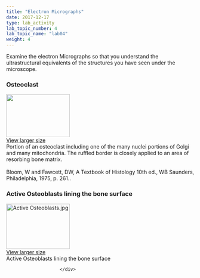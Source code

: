 ```yaml
---
title: "Electron Micrographs"
date: 2017-12-17
type: lab_activity
lab_topic_number: 4
lab_topic_name: "lab04"
weight: 4
---
```

<div class="entrybody">
						<p>Examine the electron Micrographs so that you understand the ultrastructural equivalents of the structures you have seen under the microscope.</p>

<h3>Osteoclast</h3>

<div class="slidepopup"><div class="thumbnail"> <a href="http://histologylab.ccnmtl.columbia.edu/assets_c/2009/07/27-1252.html" target="_blank" > <img src="http://histologylab.ccnmtl.columbia.edu/assets/images/27-thumb-170x257-1252.jpg" width="170" height="115" alt="" class="mt-image-left"> </a><br> <a href="http://histologylab.ccnmtl.columbia.edu/assets_c/2009/07/27-1252.html" target="_blank" >View larger size</a> </div><div class="slidetxt">
Portion of an osteoclast including one of the many nuclei portions of Golgi and many mitochondria. The ruffled border is closely applied to an area of resorbing bone matrix.<br><br>
Bloom, W and Fawcett, <span class="caps">DW,</span> A Textbook of Histology 10th ed., WB Saunders, Philadelphia, 1975, p. 261..</div></div>

<h3>Active Osteoblasts lining the bone surface</h3>

<div class="slidepopup"><div class="thumbnail"> <a href="http://histologylab.ccnmtl.columbia.edu/assets_c/2016/08/Active%20Osteoblasts-2994.html" onclick="window.open('http://histologylab.ccnmtl.columbia.edu/assets_c/2016/08/Active Osteoblasts-2994.html', 'popup','width=810, height=750,scrollbars=1,resizable=1, toolbar=no,directories=no,location=no,menubar=no,status=no'); return false"> <img src="http://histologylab.ccnmtl.columbia.edu/assets_c/2016/08/Active%20Osteoblasts-thumb-170x121-2994.jpg" width="170" height="121" alt="Active Osteoblasts.jpg" class="mt-image-left"> </a><br> <a href="http://histologylab.ccnmtl.columbia.edu/assets_c/2016/08/Active%20Osteoblasts-2994.html" onclick="window.open('http://histologylab.ccnmtl.columbia.edu/assets_c/2016/08/Active Osteoblasts-2994.html', 'popup','width=810, height=750,scrollbars=1,resizable=1, toolbar=no,directories=no,location=no,menubar=no,status=no'); return false">View larger size</a> </div><div class="slidetxt">Active Osteoblasts lining the bone surface
</div></div>
						
						
						</div>
